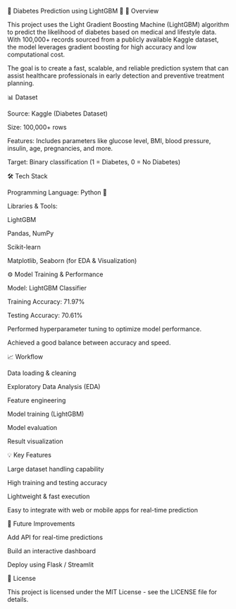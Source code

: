 💉 Diabetes Prediction using LightGBM 🚀
📌 Overview

This project uses the Light Gradient Boosting Machine (LightGBM) algorithm to predict the likelihood of diabetes based on medical and lifestyle data.
With 100,000+ records sourced from a publicly available Kaggle dataset, the model leverages gradient boosting for high accuracy and low computational cost.

The goal is to create a fast, scalable, and reliable prediction system that can assist healthcare professionals in early detection and preventive treatment planning.

📊 Dataset

Source: Kaggle (Diabetes Dataset)

Size: 100,000+ rows

Features: Includes parameters like glucose level, BMI, blood pressure, insulin, age, pregnancies, and more.

Target: Binary classification (1 = Diabetes, 0 = No Diabetes)

🛠️ Tech Stack

Programming Language: Python 🐍

Libraries & Tools:

LightGBM

Pandas, NumPy

Scikit-learn

Matplotlib, Seaborn (for EDA & Visualization)

⚙️ Model Training & Performance

Model: LightGBM Classifier

Training Accuracy: 71.97%

Testing Accuracy: 70.61%

Performed hyperparameter tuning to optimize model performance.

Achieved a good balance between accuracy and speed.

📈 Workflow

Data loading & cleaning

Exploratory Data Analysis (EDA)

Feature engineering

Model training (LightGBM)

Model evaluation

Result visualization

💡 Key Features

Large dataset handling capability

High training and testing accuracy

Lightweight & fast execution

Easy to integrate with web or mobile apps for real-time prediction

🚀 Future Improvements

Add API for real-time predictions

Build an interactive dashboard

Deploy using Flask / Streamlit

📜 License

This project is licensed under the MIT License - see the LICENSE file for details.